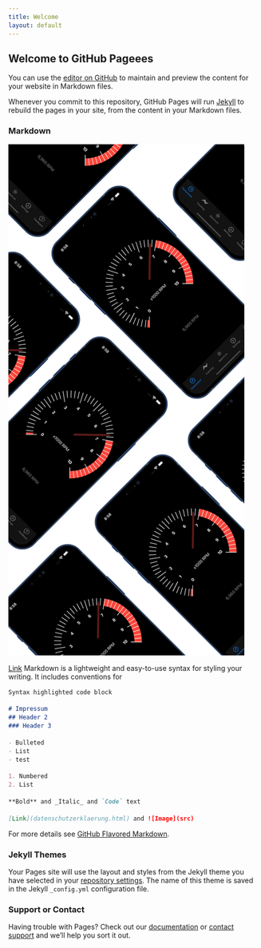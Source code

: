 ```yaml
---
title: Welcome
layout: default
---
```


## Welcome to GitHub Pageees

You can use the [editor on GitHub](https://github.com/nomasdynamics/rpmmtr_site/edit/gh-pages/index.md) to maintain and preview the content for your website in Markdown files.

Whenever you commit to this repository, GitHub Pages will run [Jekyll](https://jekyllrb.com/) to rebuild the pages in your site, from the content in your Markdown files. 

### Markdown
![landing_page.jpg](landing_page.jpg)

[Link](datenschutzerklaerung.html)
Markdown is a lightweight and easy-to-use syntax for styling your writing. It includes conventions for

```markdown
Syntax highlighted code block

# Impressum
## Header 2
### Header 3

- Bulleted
- List
- test

1. Numbered
2. List

**Bold** and _Italic_ and `Code` text

[Link](datenschutzerklaerung.html) and ![Image](src)
``` 

For more details see [GitHub Flavored Markdown](https://guides.github.com/features/mastering-markdown/).

### Jekyll Themes

Your Pages site will use the layout and styles from the Jekyll theme you have selected in your [repository settings](https://github.com/nomasdynamics/rpmmtr_site/settings). The name of this theme is saved in the Jekyll `_config.yml` configuration file.

### Support or Contact

Having trouble with Pages? Check out our [documentation](https://docs.github.com/categories/github-pages-basics/) or [contact support](https://github.com/contact) and we’ll help you sort it out.
